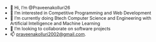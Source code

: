 - 👋 Hi, I’m @Praveenakolluri26
- 👀 I’m interested in Competitive Programming and Web Development
- 🌱 I’m currently doing Btech Computer Science and Engineering with Artificial Intelligence and Machine Learning
- 💞️ I’m looking to collaborate on software projects
- 📫 praveenakolluri2002@gmail.com.

<!---
Praveenakolluri26/Praveenakolluri26 is a ✨ special ✨ repository because its `README.md` (this file) appears on your GitHub profile.
You can click the Preview link to take a look at your changes.
--->
